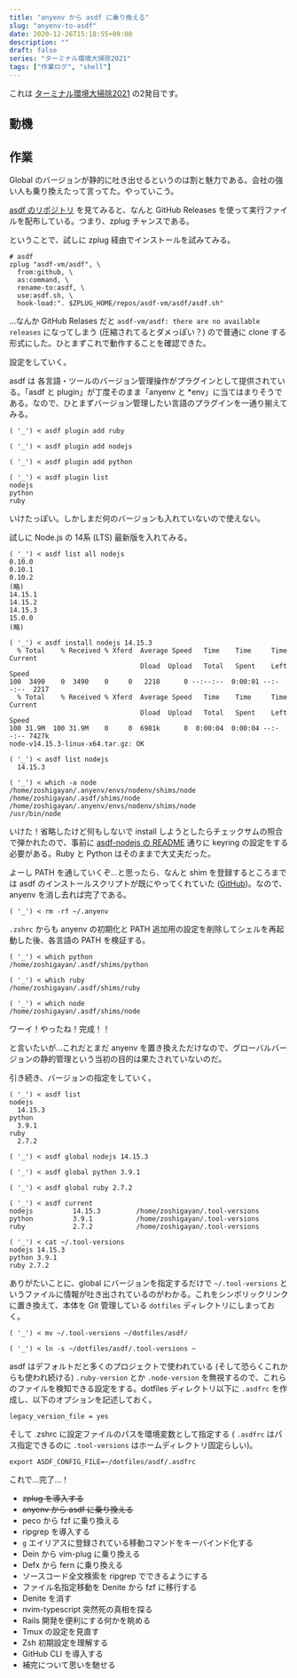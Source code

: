 ```yaml
---
title: "anyenv から asdf に乗り換える"
slug: "anyenv-to-asdf"
date: 2020-12-26T15:18:55+09:00
description: ""
draft: false
series: "ターミナル環境大掃除2021"
tags: ["作業ログ", "shell"]
---
```


これは [ターミナル環境大掃除2021](/renew-terminal-env-2021) の2発目です。

## 動機

## 作業

Global のバージョンが静的に吐き出せるというのは割と魅力である。会社の強い人も乗り換えたって言ってた。やっていこう。

[asdf のリポジトリ](https://github.com/asdf-vm/asdf) を見てみると、なんと GitHub Releases を使って実行ファイルを配布している。つまり、zplug チャンスである。

ということで、試しに zplug 経由でインストールを試みてみる。

```
# asdf
zplug "asdf-vm/asdf", \
  from:github, \
  as:command, \
  rename-to:asdf, \
  use:asdf.sh, \
  hook-load:". $ZPLUG_HOME/repos/asdf-vm/asdf/asdf.sh"
```

…なんか GitHub Relases だと `asdf-vm/asdf: there are no available releases` になってしまう (圧縮されてるとダメっぽい？) ので普通に clone する形式にした。ひとまずこれで動作することを確認できた。

設定をしていく。

asdf は 各言語・ツールのバージョン管理操作がプラグインとして提供されている。「asdf と plugin」が丁度そのまま「anyenv と *env」に当てはまりそうである。なので、ひとまずバージョン管理したい言語のプラグインを一通り揃えてみる。

```
( '_') < asdf plugin add ruby

( '_') < asdf plugin add nodejs

( '_') < asdf plugin add python

( '_') < asdf plugin list
nodejs
python
ruby
```

いけたっぽい。しかしまだ何のバージョンも入れていないので使えない。

試しに Node.js の 14系 (LTS) 最新版を入れてみる。

```
( '_') < asdf list all nodejs
0.10.0
0.10.1
0.10.2
(略)
14.15.1
14.15.2
14.15.3
15.0.0
(略)

( '_') < asdf install nodejs 14.15.3
  % Total    % Received % Xferd  Average Speed   Time    Time     Time  Current
                                 Dload  Upload   Total   Spent    Left  Speed
100  3490    0  3490    0     0   2218      0 --:--:--  0:00:01 --:--:--  2217
  % Total    % Received % Xferd  Average Speed   Time    Time     Time  Current
                                 Dload  Upload   Total   Spent    Left  Speed
100 31.9M  100 31.9M    0     0  6981k      0  0:00:04  0:00:04 --:--:-- 7427k
node-v14.15.3-linux-x64.tar.gz: OK

( '_') < asdf list nodejs
  14.15.3

( '_') < which -a node
/home/zoshigayan/.anyenv/envs/nodenv/shims/node
/home/zoshigayan/.asdf/shims/node
/home/zoshigayan/.anyenv/envs/nodenv/shims/node
/usr/bin/node
```

いけた！省略したけど何もしないで install しようとしたらチェックサムの照合で弾かれたので、事前に [asdf-nodejs の README](https://github.com/asdf-vm/asdf-nodejs) 通りに keyring の設定をする必要がある。Ruby と Python はそのままで大丈夫だった。

よーし PATH を通していくぞ…と思ったら、なんと shim を登録するところまでは asdf のインストールスクリプトが既にやってくれていた ([GitHub](https://github.com/asdf-vm/asdf/blob/master/asdf.sh#L29))。なので、anyenv を消し去れば完了である。

```
( '_') < rm -rf ~/.anyenv
```

`.zshrc` からも anyenv の初期化と PATH 追加用の設定を削除してシェルを再起動した後、各言語の PATH を検証する。

```
( '_') < which python
/home/zoshigayan/.asdf/shims/python

( '_') < which ruby
/home/zoshigayan/.asdf/shims/ruby

( '_') < which node
/home/zoshigayan/.asdf/shims/node
```

ワーイ！やったね！完成！！

と言いたいが…これだとまだ anyenv を置き換えただけなので、グローバルバージョンの静的管理という当初の目的は果たされていないのだ。

引き続き、バージョンの指定をしていく。

```
( '_') < asdf list
nodejs
  14.15.3
python
  3.9.1
ruby
  2.7.2

( '_') < asdf global nodejs 14.15.3

( '_') < asdf global python 3.9.1

( '_') < asdf global ruby 2.7.2

( '_') < asdf current
nodejs          14.15.3         /home/zoshigayan/.tool-versions
python          3.9.1           /home/zoshigayan/.tool-versions
ruby            2.7.2           /home/zoshigayan/.tool-versions

( '_') < cat ~/.tool-versions
nodejs 14.15.3
python 3.9.1
ruby 2.7.2
```

ありがたいことに、global にバージョンを指定するだけで `~/.tool-versions` というファイルに情報が吐き出されているのがわかる。これをシンボリックリンクに置き換えて、本体を Git 管理している `dotfiles` ディレクトリにしまっておく。

```
( '_') < mv ~/.tool-versions ~/dotfiles/asdf/

( '_') < ln -s ~/dotfiles/asdf/.tool-versions ~
```

asdf はデフォルトだと多くのプロジェクトで使われている (そして恐らくこれからも使われ続ける) `.ruby-version` とか `.node-version` を無視するので、これらのファイルを検知できる設定をする。dotfiles ディレクトリ以下に `.asdfrc` を作成し、以下のオプションを記述しておく。

```
legacy_version_file = yes
```

そして .zshrc に設定ファイルのパスを環境変数として指定する ( `.asdfrc` はパス指定できるのに `.tool-versions` はホームディレクトリ固定らしい)。

```
export ASDF_CONFIG_FILE=~/dotfiles/asdf/.asdfrc
```

これで…完了…！

* ~~zplug を導入する~~
* ~~anyenv から asdf に乗り換える~~
* peco から fzf に乗り換える
* ripgrep を導入する
* `g` エイリアスに登録されている移動コマンドをキーバインド化する
* Dein から vim-plug に乗り換える
* Defx から fern に乗り換える
* ソースコード全文検索を ripgrep でできるようにする
* ファイル名指定移動を Denite から fzf に移行する
* Denite を消す
* nvim-typescript 突然死の真相を探る
* Rails 開発を便利にする何かを眺める
* Tmux の設定を見直す
* Zsh 初期設定を理解する
* GitHub CLI を導入する
* 補完について思いを馳せる
